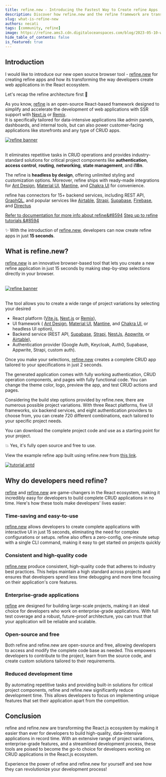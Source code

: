 ```yaml
---
title: refine.new - Introducing the Fastest Way to Create refine Apps
description: Discover how refine.new and the refine framework are transforming the way developers create front-end applications in the React ecosystem
slug: what-is-refine-new
authors: necati
tags: [community, refine]
image: https://refine.ams3.cdn.digitaloceanspaces.com/blog/2023-05-10-what-is-refine-new/social.png
hide_table_of_contents: false
is_featured: true
---
```


## Introduction

I would like to introduce our new open source browser tool - [refine.new](https://refine.new/) for creating refine apps and how its transforming the way developers create web applications in the React ecosystem.

Let's recap the refine architecture first 💙

As you know, [refine](https://github.com/refinedev/refine) is an open-source React-based framework designed to simplify and accelerate the development of web applications with SSR support with [Next.js](https://nextjs.org/) or [Remix](https://remix.run/).  
It is specifically tailored for data-intensive applications like admin panels, dashboards, and internal tools, but can also power customer-facing applications like storefronts and any type of CRUD apps.


 <div className="centered-image"  >
  <a href="https://github.com/refinedev/refine">
  <img style={{alignSelf:"center", width:"600px"}}  src="https://refine.ams3.cdn.digitaloceanspaces.com/website/static/img/diagram.png
" alt="refine banner" />
</a>
</div>

<br/>


It eliminates repetitive tasks in CRUD operations and provides industry-standard solutions for critical project components like **authentication**, **access control**, **routing**, **networking**, **state management**, and **i18n**. 

The refine is **headless by design**, offering unlimited styling and customization options. Moreover, refine ships with ready-made integrations for [Ant Design](https://ant.design/), [Material UI](https://mui.com/material-ui/getting-started/overview/), [Mantine](https://mantine.dev/), and [Chakra UI](https://chakra-ui.com/) for convenience.

  refine has connectors for 15+ backend services, including REST API, [GraphQL](https://graphql.org/), and popular services like [Airtable](https://www.airtable.com/), [Strapi](https://strapi.io/), [Supabase](https://supabase.com/), [Firebase](https://firebase.google.com/), and [Directus](https://directus.io/)

[Refer to documentation for more info about refine&#8594](https://refine.dev/docs/)
[Step up to refine tutorials &#8594](https://refine.dev/docs/tutorial/introduction/index/)

✨ With the introduction of [refine.new](https://refine.new/), developers can now create refine apps in just **15 seconds**.


## What is refine.new?



[refine.new](https://refine.new/) is an innovative browser-based tool that lets you create a new refine application in just 15 seconds by making step-by-step selections directly in your browser. 

<br/>

 <div className="centered-image"  >
  <a href="https://refine.new/">
  <img   src="https://refine.ams3.cdn.digitaloceanspaces.com/website/static/img/quick-start.gif" alt="refine banner" />
</a>
</div>

<br/>




The tool allows you to create a wide range of project variations by selecting your desired 
- React platform ([Vite.js](https://vitejs.dev/), [Next.js](https://nextjs.org/) or [Remix](https://remix.run/)), 
- UI framework ( [Ant Design](https://ant.design/), [Material UI](https://mui.com/material-ui/getting-started/overview/), [Mantine](https://mantine.dev/), and [Chakra UI](https://chakra-ui.com/), or headless UI option), 
- Backend service (REST API,  [Supabase](https://supabase.com/), [Strapi](https://strapi.io/), [NestJs](https://nestjs.com/), [Appwrite](https://appwrite.io/), or [Airtable](https://www.airtable.com/)), 
- Authentication provider (Google Auth, Keycloak, Auth0, Supabase, Appwrite, Strapi, custom auth).

Once you make your selections, [refine.new](https://refine.new/) creates a complete CRUD app tailored to your specifications in just 2 seconds. 

The generated application comes with fully working authentication, CRUD operation components, and pages with fully functional code. You can change the theme color, logo, preview the app, and test CRUD actions and pages.


Considering the build step options provided by refine.new, there are numerous possible project variations. With three React platforms, five UI frameworks, six backend services, and eight authentication providers to choose from, you can create 720 different combinations, each tailored to your specific project needs.


You can download the complete project code and use as a starting point for your project.
 
💥 Yes, it's fully open source and free to use.


View the example refine app built using refine.new from [this link](https://refine.new/preview/9203fae6-02ef-4c77-a196-5532e953e29d).


 <div className="centered-image"  >
<a href="https://refine.new/preview/9203fae6-02ef-4c77-a196-5532e953e29d">
  <img style={{alignSelf:"center"}}  src="https://refine.ams3.cdn.digitaloceanspaces.com/website/static/tutorial/antd-intro.png" alt="tutorial antd" />
  </a>
</div>




## Why do developers need refine?

 [refine](https://github.com/refinedev/refine) and [refine.new](https://refine.new/) are game-changers in the React ecosystem, making it incredibly easy for developers to build complete CRUD applications in no time. Here's how these tools make developers' lives easier:

### Time-saving and easy-to-use

[refine.new](https://refine.new/) allows developers to create complete applications with interactive UI in just 15 seconds, eliminating the need for complex configurations or setups. refine also offers a zero-config, one-minute setup with a single CLI command, making it easy to get started on projects quickly


### Consistent and high-quality code

[refine.new](https://refine.new/) produce consistent, high-quality code that adheres to industry best practices. This helps maintain a high standard across projects and ensures that developers spend less time debugging and more time focusing on their application's core features.

### Enterprise-grade applications

[refine](https://github.com/refinedev/refine) are designed for building large-scale projects, making it an ideal choice for developers who work on enterprise-grade applications. With full test coverage and a robust, future-proof architecture, you can trust that your application will be reliable and scalable.

### Open-source and free

Both refine and refine.new are open-source and free, allowing developers to access and modify the complete code base as needed. This empowers developers to contribute to the project, learn from the source code, and create custom solutions tailored to their requirements.

### Reduced development time

By automating repetitive tasks and providing built-in solutions for critical project components, refine and refine.new significantly reduce development time. This allows developers to focus on implementing unique features that set their application apart from the competition.

## Conclusion

refine and refine.new are transforming the React.js ecosystem by making it easier than ever for developers to build high-quality, data-intensive applications in record time. With an extensive range of project variations, enterprise-grade features, and a streamlined development process, these tools are poised to become the go-to choice for developers working on CRUD applications in the React.js ecosystem.

Experience the power of refine and refine.new for yourself and see how they can revolutionize your development process!